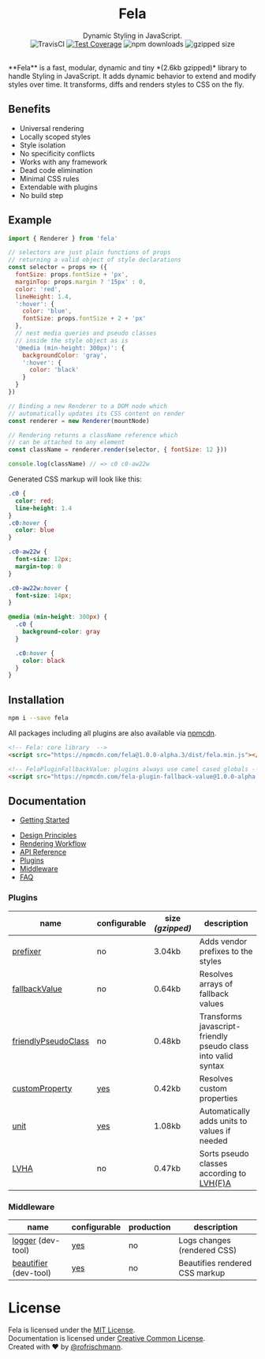 <h1 align="center">Fela</h1>
<p align="center">
Dynamic Styling in JavaScript.
<br>
<img alt="TravisCI" src="https://travis-ci.org/rofrischmann/fela.svg?branch=master">
<a href="https://codeclimate.com/github/rofrischmann/fela/coverage"><img alt="Test Coverage" src="https://codeclimate.com/github/rofrischmann/fela/badges/coverage.svg"></a>
<img alt="npm downloads" src="https://img.shields.io/npm/dm/fela.svg">
<img alt="gzipped size" src="https://img.shields.io/badge/gzipped-~2.6kb-brightgreen.svg">
</p>
<br>
**Fela** is a fast, modular, dynamic and tiny *(2.6kb gzipped)* library to handle Styling in JavaScript. It adds dynamic behavior to extend and modify styles over time. It transforms, diffs and renders styles to CSS on the fly.

## Benefits
* Universal rendering
* Locally scoped styles
* Style isolation
* No specificity conflicts
* Works with any framework
* Dead code elimination
* Minimal CSS rules
* Extendable with plugins
* No build step


## Example
```javascript
import { Renderer } from 'fela'

// selectors are just plain functions of props
// returning a valid object of style declarations
const selector = props => ({
  fontSize: props.fontSize + 'px',
  marginTop: props.margin ? '15px' : 0,
  color: 'red',
  lineHeight: 1.4,
  ':hover': {
    color: 'blue',
    fontSize: props.fontSize + 2 + 'px'
  },
  // nest media queries and pseudo classes
  // inside the style object as is
  '@media (min-height: 300px)': {
    backgroundColor: 'gray',
    ':hover': {
      color: 'black'
    }
  }
})

// Binding a new Renderer to a DOM node which
// automatically updates its CSS content on render
const renderer = new Renderer(mountNode)

// Rendering returns a className reference which
// can be attached to any element
const className = renderer.render(selector, { fontSize: 12 }))

console.log(className) // => c0 c0-aw22w
```
Generated CSS markup will look like this:
```CSS
.c0 {
  color: red;
  line-height: 1.4
}
.c0:hover {
  color: blue
}

.c0-aw22w {
  font-size: 12px;
  margin-top: 0
}

.c0-aw22w:hover {
  font-size: 14px;
}

@media (min-height: 300px) {
  .c0 {
    background-color: gray
  }

  .c0:hover {
    color: black
  }
}
```

## Installation
```sh
npm i --save fela
```
All packages including all plugins are also available via [npmcdn](https://npmcdn.com/).
```HTML
<!-- Fela: core library  -->
<script src="https://npmcdn.com/fela@1.0.0-alpha.3/dist/fela.min.js"></script>

<!-- FelaPluginFallbackValue: plugins always use camel cased globals -->
<script src="https://npmcdn.com/fela-plugin-fallback-value@1.0.0-alpha.3/dist/fela-plugin-fallback-value.min.js"></script>
```

## Documentation
+ [Getting Started](/docs/GettingStarted.md)
* [Design Principles](docs/Principles.md)
* [Rendering Workflow](docs/Workflow.md)
* [API Reference](docs/api/)
* [Plugins](docs/plugins/)
* [Middleware](docs/middleware/)
* [FAQ](FAQ)

### Plugins
| name | configurable | size *(gzipped)* | description |
| --- | --- | --- | ------ |
|[prefixer](docs/plugins/Prefixer.md) |no | 3.04kb |Adds vendor prefixes to the styles |
|[fallbackValue](docs/plugins/fallbackValue.md) |no | 0.64kb | Resolves arrays of fallback values |
|[friendlyPseudoClass](docs/plugins/FriendlyPseudoClass.md) |no |0.48kb |Transforms javascript-friendly pseudo class into valid syntax  |
|[customProperty](docs/plugins/CustomProperty.md) |[yes](docs/plugins/CustomProperty.md#configuration) | 0.42kb | Resolves custom properties |
|[unit](docs/plugins/Unit.md) |[yes](docs/plugins/Unit.md#configuration) |1.08kb | Automatically adds units to values if needed  |
|[LVHA](docs/plugins/LVHA.md) |no |0.47kb | Sorts pseudo classes according to [LVH(F)A](https://css-tricks.com/remember-selectors-with-love-and-hate/)  |

### Middleware
| name | configurable | production | description |
| --- | --- | --- | ------ |
|[logger](docs/middleware/Logger.md) (dev-tool) |[yes](docs/middleware/Logger.md#configuration) | no | Logs changes (rendered CSS) |
|[beautifier](docs/middleware/Beautifier.md) (dev-tool) |[yes](docs/middleware/Beautifier.md#configuration) | no | Beautifies rendered CSS markup |

# License
Fela is licensed under the [MIT License](http://opensource.org/licenses/MIT).<br>
Documentation is licensed under [Creative Common License](http://creativecommons.org/licenses/by/4.0/).<br>
Created with ♥ by [@rofrischmann](http://rofrischmann.de).
